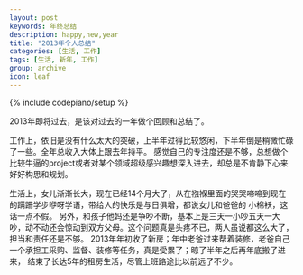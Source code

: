 ```yaml
---
layout: post
keywords: 年终总结
description: happy,new,year
title: "2013年个人总结"
categories: [生活, 工作]
tags: [生活, 新年, 工作]
group: archive
icon: leaf
---
```

{% include codepiano/setup %}
<p class="paragraph">
2013年即将过去，是该对过去的一年做个回顾和总结了。
</p>

<p class="paragraph">
工作上，依旧是没有什么太大的突破，上半年过得比较悠闲，下半年倒是稍微忙碌了一些。全年总收入大体上跟去年持平。
感觉自己的专注度还是不够，总想做个比较牛逼的project或者对某个领域超级感兴趣想深入进去，却总是不肯静下心来好好构思和规划。
</p>

<p class="paragraph">
生活上，女儿渐渐长大，现在已经14个月大了，从在襁褓里面的哭哭啼啼到现在的蹒跚学步咿呀学语，带给人的快乐是与日俱增，都说女儿和爸爸的
小棉袄，这话一点不假。
另外，和孩子他妈还是争吵不断，基本上是三天一小吵五天一大吵，动不动还会惊动到双方父母。这个问题真是头疼不已，两人虽说都这么大了，
担当和责任还是不够。
2013年年初收了新房；年中老爸过来帮着装修，老爸自己一个承担工采购、监督、装修等任务，真是受累了；晾了半年之后再年底搬了进来，
结束了长达5年的租房生活，尽管上班路途比以前远了不少。
</p>
